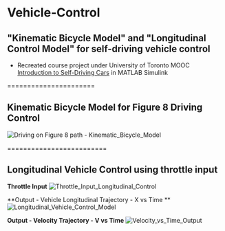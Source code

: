 # Vehicle-Control
## "Kinematic Bicycle Model" and "Longitudinal Control Model" for self-driving vehicle control  

* Recreated course project under University of Toronto MOOC [Introduction to Self-Driving Cars](https://www.coursera.org/learn/intro-self-driving-cars) in MATLAB Simulink


======================

## Kinematic Bicycle Model for Figure 8 Driving Control

![Driving on Figure 8 path - Kinematic_Bicycle_Model ](https://user-images.githubusercontent.com/36999515/192356598-d8d64eff-b735-420e-96b5-d1ea50aa0a5f.jpg)



=========================

## Longitudinal Vehicle Control using throttle input

**Throttle Input**
![Throttle_Input_Longitudinal_Control](https://user-images.githubusercontent.com/36999515/192356699-34497beb-c301-4c0a-b71f-4d6ac3fdda09.jpg)

**Output - Vehicle Longitudinal Trajectory - X vs Time **
![Longitudinal_Vehicle_Control_Model](https://user-images.githubusercontent.com/36999515/192356860-d4e024c5-64bd-4e05-a422-da89cfec1069.jpg)

**Output - Velocity Trajectory - V vs Time**
![Velocity_vs_Time_Output](https://user-images.githubusercontent.com/36999515/192356962-c1994646-086d-4cca-b6e1-7a1d3774e101.jpg)
